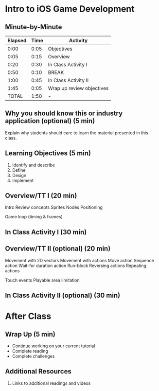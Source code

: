 # Intro to iOS Game Development

## Minute-by-Minute

| **Elapsed** | **Time**  | **Activity**              |
| ----------- | --------- | ------------------------- |
| 0:00        | 0:05      | Objectives                |
| 0:05        | 0:15      | Overview                  |
| 0:20        | 0:30      | In Class Activity I       |
| 0:50        | 0:10      | BREAK                     |
| 1:00        | 0:45      | In Class Activity II      |
| 1:45        | 0:05      | Wrap up review objectives |
| TOTAL       | 1:50      | -                         |

## Why you should know this or industry application (optional) (5 min)

Explain why students should care to learn the material presented in this class.

## Learning Objectives (5 min)

1. Identify and describe
1. Define
1. Design
1. Implement


## Overview/TT I (20 min)

Intro
Review concepts
Sprites
Nodes
Positioning

Game loop (timing & frames)


## In Class Activity I (30 min)

<!-- Intro the game...how will it look...

Demo the finished product

TODO:
- students to create all sprites, etc., talked about up to know -->



## Overview/TT II (optional) (20 min)

Movement with 2D vectors
Movement with actions
Move action
Sequence action
Wait-for duration action
Run-block
Reversing actions
Repeating actions

Touch events
Playable area limitation



## In Class Activity II (optional) (30 min)

# After Class
<!-- 
Assignment:
1) Review lesson 05-Introduction-to-SpriteKit from MOB 1.1 course
- be prepared to answer questions on key components outlined in Lesson 5

Review:
- Game types:
  - RPG, FPS -->


## Wrap Up (5 min)

- Continue working on your current tutorial
- Complete reading
- Complete challenges

## Additional Resources

1. Links to additional readings and videos
